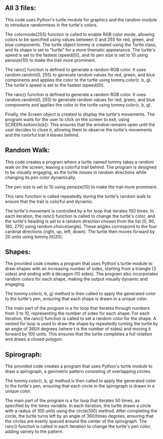 ## All 3 files:
This code uses Python's turtle module for graphics and the random module to introduce randomness in the turtle's colors. 

The colormode(255) function is called to enable RGB color mode, allowing colors to be specified using values between 0 and 255 for red, green, and blue components. The turtle object tommy is created using the Turtle class, and its shape is set to "turtle" for a more thematic appearance. The turtle's speed is set to the fastest (speed(0)), and its pen size is set to 10 using pensize(10) to make the trail more prominent.

The ranc() function is defined to generate a random RGB color. It uses random.randint(0, 255) to generate random values for red, green, and blue components and applies the color to the turtle using tommy.color(r, b, g). The turtle's speed is set to the fastest (speed(0)).

The ranc() function is defined to generate a random RGB color. It uses random.randint(0, 255) to generate random values for red, green, and blue components and applies the color to the turtle using tommy.color(r, b, g).

Finally, the Screen object is created to display the turtle's movements. The program waits for the user to click on the screen to exit, using SCREEN.exitonclick(). This ensures that the window remains open until the user decides to close it, allowing them to observe the turtle's movements and the colorful trail it leaves behind.

## Random Walk:
This code creates a program where a turtle named tommy takes a random walk on the screen, leaving a colorful trail behind.
The program is designed to be visually engaging, as the turtle moves in random directions while changing its pen color dynamically.

The pen size is set to 10 using pensize(10) to make the trail more prominent.

This ranc function is called repeatedly during the turtle's random walk to ensure that the trail is colorful and dynamic.

The turtle's movement is controlled by a for loop that iterates 150 times. In each iteration, the ranc() function is called to change the turtle's color, and the turtle's heading is set to a random direction chosen from the list [0, 90, 180, 270] using random.choice(angle). These angles correspond to the four cardinal directions (right, up, left, down). The turtle then moves forward by 20 units using tommy.fd(20).

## Shapes:
The provided code creates a program that uses Python's turtle module to draw shapes with an increasing number of sides, starting from a triangle (3 sides) and ending with a decagon (10 sides). The program also incorporates random colors for each shape, making the output visually dynamic and engaging.

The tommy.color(r, b, g) method is then called to apply the generated color to the turtle's pen, ensuring that each shape is drawn in a unique color.

The main part of the program is a for loop that iterates through numbers from 3 to 10, representing the number of sides for each shape. For each iteration, the ranc() function is called to set a random color for the shape. A nested for loop is used to draw the shape by repeatedly turning the turtle by an angle of 360/t degrees (where t is the number of sides) and moving it forward by 100 units. This ensures that the turtle completes a full rotation and draws a closed polygon.

## Spirograph:
The provided code creates a program that uses Python's turtle module to draw a spirograph, a geometric pattern consisting of overlapping circles.

The tommy.color(r, b, g) method is then called to apply the generated color to the turtle's pen, ensuring that each circle in the spirograph is drawn in a unique color.

The main part of the program is a for loop that iterates 50 times, as specified by the times variable. In each iteration, the turtle draws a circle with a radius of 100 units using the circle(100) method. After completing the circle, the turtle turns left by an angle of 360/times degrees, ensuring that the circles are evenly spaced around the center of the spirograph. The ranc() function is called in each iteration to change the turtle's pen color, adding variety to the pattern.


